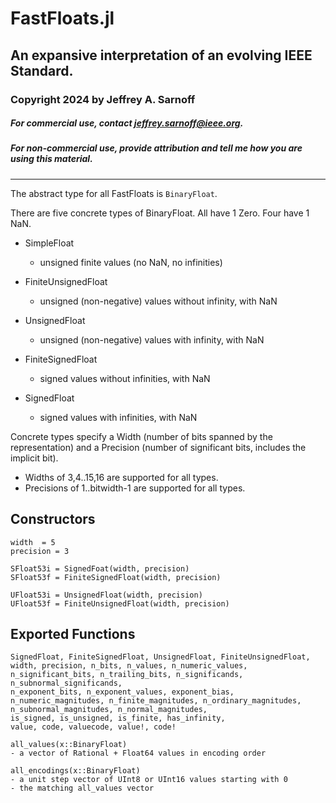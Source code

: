 # FastFloats.jl
## An expansive interpretation of an evolving IEEE Standard. 
### Copyright 2024 by Jeffrey A. Sarnoff
##### For commercial use, contact <jeffrey.sarnoff@ieee.org>.
##### For non-commercial use, _provide attribution_ and tell me how you are using this material.
----

The abstract type for all FastFloats is `BinaryFloat`.

There are five concrete types of BinaryFloat. All have 1 Zero. Four have 1 NaN.

- SimpleFloat
  - unsigned finite values (no NaN, no infinities)

- FiniteUnsignedFloat
  - unsigned (non-negative) values without infinity, with NaN
- UnsignedFloat
  - unsigned (non-negative) values with infinity, with NaN

- FiniteSignedFloat
  - signed values without infinities, with NaN
- SignedFloat
  - signed values with infinities, with NaN

Concrete types specify a Width (number of bits spanned by the representation) and a Precision (number of significant bits, includes the implicit bit).

- Widths of 3,4..15,16 are supported for all types.
- Precisions of 1..bitwidth-1 are supported for all types.

## Constructors

```
width  = 5
precision = 3

SFloat53i = SignedFoat(width, precision)
SFloat53f = FiniteSignedFloat(width, precision)

UFloat53i = UnsignedFloat(width, precision)
UFloat53f = FiniteUnsignedFloat(width, precision)
```

## Exported Functions
```
SignedFloat, FiniteSignedFloat, UnsignedFloat, FiniteUnsignedFloat,
width, precision, n_bits, n_values, n_numeric_values,
n_significant_bits, n_trailing_bits, n_significands, n_subnormal_significands,
n_exponent_bits, n_exponent_values, exponent_bias,
n_numeric_magnitudes, n_finite_magnitudes, n_ordinary_magnitudes,
n_subnormal_magnitudes, n_normal_magnitudes,
is_signed, is_unsigned, is_finite, has_infinity,
value, code, valuecode, value!, code!
```
```
all_values(x::BinaryFloat)
- a vector of Rational + Float64 values in encoding order

all_encodings(x::BinaryFloat)
- a unit step vector of UInt8 or UInt16 values starting with 0
- the matching all_values vector
```
